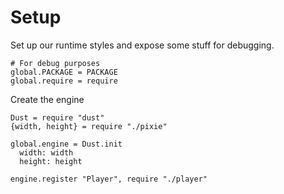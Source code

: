 Setup
=====

Set up our runtime styles and expose some stuff for debugging.

    # For debug purposes
    global.PACKAGE = PACKAGE
    global.require = require

Create the engine

    Dust = require "dust"
    {width, height} = require "./pixie"

    global.engine = Dust.init
      width: width
      height: height

    engine.register "Player", require "./player"
